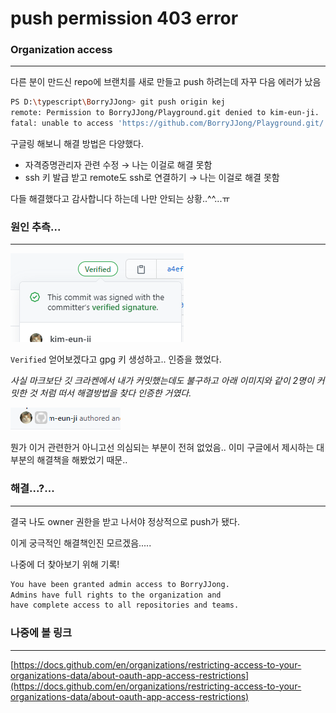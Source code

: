 # push permission 403 error

### Organization access

---

다른 분이 만드신 repo에 브랜치를 새로 만들고 push 하려는데 자꾸 다음 에러가 났음

```bash
PS D:\typescript\BorryJJong> git push origin kej
remote: Permission to BorryJJong/Playground.git denied to kim-eun-ji.
fatal: unable to access 'https://github.com/BorryJJong/Playground.git/': The requested URL returned error: 403
```

구글링 해보니 해결 방법은 다양했다.

* 자격증명관리자 관련 수정 → 나는 이걸로 해결 못함
* ssh 키 발급 받고 remote도 ssh로 연결하기 → 나는 이걸로 해결 못함

다들 해결했다고 감사합니다 하는데 나만 안되는 상황..^^...ㅠ

### 원인 추측...

---

![../.vuepress/public/images/Git/push-permission-403-error/Untitled.png](../.vuepress/public/images/Git/push-permission-403-error/Untitled.png)

`Verified` 얻어보겠다고 gpg 키 생성하고.. 인증을 했었다.

*사실 마크보단 깃 크라켄에서 내가 커밋했는데도 불구하고 아래 이미지와 같이 2명이 커밋한 것 처럼 떠서 해결방법을 찾다 인증한 거였다.*

![../.vuepress/public/images/Git/push-permission-403-error/Untitled1.png](../.vuepress/public/images/Git/push-permission-403-error/Untitled1.png)

뭔가 이거 관련한거 아니고선 의심되는 부분이 전혀 없었음.. 이미 구글에서 제시하는 대부분의 해결책을 해봤었기 때문..

### 해결...?...

---

결국 나도 owner 권한을 받고 나서야 정상적으로 push가 됐다.

이게 궁극적인 해결책인진 모르겠음.....

나중에 더 찾아보기 위해 기록!

```bash
You have been granted admin access to BorryJJong. 
Admins have full rights to the organization and 
have complete access to all repositories and teams.
```

### 나중에 볼 링크

---

[https://docs.github.com/en/organizations/restricting-access-to-your-organizations-data/about-oauth-app-access-restrictions](https://docs.github.com/en/organizations/restricting-access-to-your-organizations-data/about-oauth-app-access-restrictions)